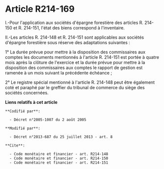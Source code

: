 # Article R214-169

I.-Pour l'application aux sociétés d'épargne forestière des articles R. 214-150 et R. 214-151, l'état des biens correspond à
l'inventaire. 

II.-Les articles R. 214-148 et R. 214-151 sont applicables aux sociétés d'épargne forestière sous réserve des adaptations
suivantes : 

1° La durée prévue pour mettre à la disposition des commissaires aux comptes les documents mentionnés à l'article R. 214-151
est portée à quatre mois après la clôture de l'exercice et la durée prévue pour mettre à la disposition des commissaires aux
comptes le rapport de gestion est ramenée à un mois suivant la précédente échéance ; 

2° Le registre spécial mentionné à l'article R. 214-148 peut être également coté et paraphé par le greffier du tribunal de
commerce du siège des sociétés concernées.

**Liens relatifs à cet article**

	**Codifié par**:

	  - Décret n°2005-1007 du 2 août 2005

	**Modifié par**:

	  - Décret n°2013-687 du 25 juillet 2013 - art. 8

	**Cite**:

	  - Code monétaire et financier - art. R214-148
	  - Code monétaire et financier - art. R214-150
	  - Code monétaire et financier - art. R214-151
